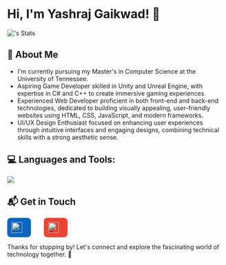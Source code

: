 # Hi, I'm Yashraj Gaikwad! 👋

![<username>'s Stats](https://github-readme-stats.vercel.app/api?username=yashraj-28&theme=vue-dark&show_icons=true&hide_border=true&count_private=true)

## 🚀 About Me

- I'm currently pursuing my Master's in Computer Science at the University of Tennessee.
- Aspiring Game Developer skilled in Unity and Unreal Engine, with expertise in C# and C++ to create immersive gaming experiences.
- Experienced Web Developer proficient in both front-end and back-end technologies, dedicated to building visually appealing, user-friendly websites using HTML, CSS, JavaScript, and modern frameworks.
- UI/UX Design Enthusiast focused on enhancing user experiences through intuitive interfaces and engaging designs, combining technical skills with a strong aesthetic sense.

## 💻 Languages and Tools:
<p align="left">
  <a href="https://skillicons.dev">
    <img src="https://skillicons.dev/icons?i=html,css,js,ts,react,nextjs,redux,sass,tailwind,bootstrap,git,npm,yarn,vscode,webpack,graphql,firebase,unity,unreal" />
  </a>
</p>


## 📬 Get in Touch

<div style="display: flex; align-items: center; gap: 30px;">
  <a href="https://www.linkedin.com/in/yashraj-gaikwad/" style="text-decoration: none;">
    <div style="display: flex; align-items: center; background-color: #0A66C2; padding: 10px; border-radius: 8px;">
      <img src="https://img.shields.io/badge/LinkedIn-0A66C2?style=flat&logo=linkedin&logoColor=white" alt="LinkedIn" style="height: 25px; margin-right: 10px;">
      <span style="color: white; font-weight: bold;"></span>
    </div>
  </a>

  <a href="mailto:ygaikwad@vols.utk.edu" style="text-decoration: none;">
    <div style="display: flex; align-items: center; background-color: #EA4335; padding: 10px; border-radius: 8px;">
      <img src="https://img.shields.io/badge/Gmail-EA4335?style=flat&logo=gmail&logoColor=white" alt="Gmail" style="height: 25px; margin-right: 10px;">
      <span style="color: white; font-weight: bold;"></span>
    </div>
  </a>
</div>

Thanks for stopping by! Let's connect and explore the fascinating world of technology together. 🚀




<!--
**yashraj-28/yashraj-28** is a ✨ _special_ ✨ repository because its `README.md` (this file) appears on your GitHub profile.

Here are some ideas to get you started:

- 🔭 I’m currently working on ...
- 🌱 I’m currently learning ...
- 👯 I’m looking to collaborate on ...
- 🤔 I’m looking for help with ...
- 💬 Ask me about ...
- 📫 How to reach me: ...
- 😄 Pronouns: ...
- ⚡ Fun fact: ...
-->
